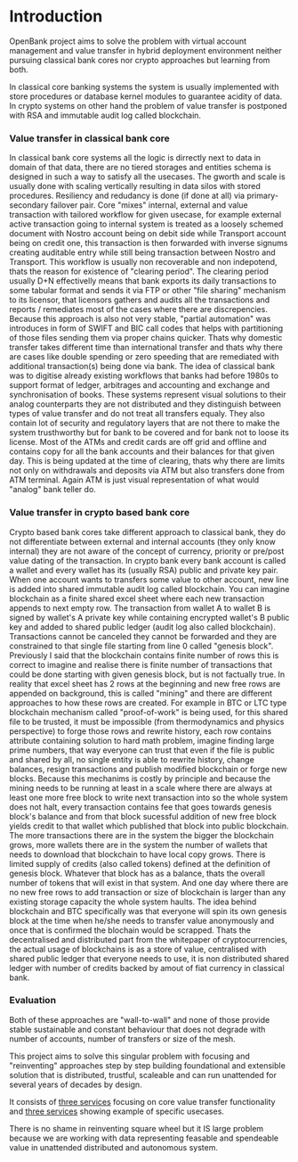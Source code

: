 # Introduction

OpenBank project aims to solve the problem with virtual account management and value transfer in hybrid deployment environment neither pursuing classical bank cores nor crypto approaches but learning from both.

In classical core banking systems the system is usually implemented with store procedures or database kernel modules to guarantee acidity of data.
In crypto systems on other hand the problem of value transfer is postponed with RSA and immutable audit log called blockchain.

### Value transfer in classical bank core

In classical bank core systems all the logic is dirrectly next to data in domain of that data, there are no tiered storages and entities schema is designed in such a way to satisfy all the usecases. The gworth and scale is usually done with scaling vertically resulting in data silos with stored procedures. Resiliency and redudancy is done (if done at all) via primary-secondary failover pair. Core "mixes" internal, external and value transaction with tailored workflow for given usecase, for example external active transaction going to internal system is treated as a loosely schemed document with Nostro account being on debit side while Transport account being on credit one, this transaction is then forwarded with inverse signums creating auditable entry while still being transaction between Nostro and Transport. This workflow is usually non recoverable and non indepotend, thats the reason for existence of "clearing period". The clearing period usually D+N effectivelly means that bank exports its daily transactions to some tabular format and sends it via FTP or other "file sharing" mechanism to its licensor, that licensors gathers and audits all the transactions and reports / remediates most of the cases where there are discrepencies. Because this approach is also not very stable, "partial automation" was introduces in form of SWIFT and BIC call codes that helps with partitioning of those files sending them via proper chains quicker. Thats why domestic transfer takes different time than international transfer and thats why there are cases like double spending or zero speeding that are remediated with additional transaction(s) being done via bank. The idea of classical bank was to digitise already existing workflows that banks had before 1980s to support format of ledger, arbitrages and accounting and exchange and synchronisation of books. These systems represent visual solutions to their analog counterparts they are not distributed and they distinguish between types of value transfer and do not treat all transfers equaly. They also contain lot of security and regulatory layers that are not there to make the system trusthworthy but for bank to be covered and for bank not to loose its license. Most of the ATMs and credit cards are off grid and offline and contains copy for all the bank accounts and their balances for that given day. This is being updated at the time of clearing, thats why there are limits not only on withdrawals and deposits via ATM but also transfers done from ATM terminal. Again ATM is just visual representation of what would "analog" bank teller do.

### Value transfer in crypto based bank core

Crypto based bank cores take different approach to classical bank, they do not differentiate between external and internal accounts (they only know internal) they are not aware of the concept of currency, priority or pre/post value dating of the transaction. In crypto bank every bank account is called a wallet and every wallet has its (usually RSA) public and private key pair. When one account wants to transfers some value to other account, new line is added into shared immutable audit log called blockchain. You can imagine blockchain as a finite shared excel sheet where each new transaction appends to next empty row. The transaction from wallet A to wallet B is signed by wallet's A private key while containing encrypted wallet's B public key and added to shared public ledger (audit log also called blockchain). Transactions cannot be canceled they cannot be forwarded and they are constrained to that single file starting from line 0 called "genesis block". Previously I said that the blockchain contains finite number of rows this is correct to imagine and realise there is finite number of transactions that could be done starting with given genesis block, but is not factually true. In reality that excel sheet has 2 rows at the beginning and new free rows are appended on background, this is called "mining" and there are different approaches to how these rows are created. For example in BTC or LTC type blockchain mechanism called "proof-of-work" is being used, for this shared file to be trusted, it must be impossible (from thermodynamics and physics perspective) to forge those rows and rewrite history, each row contains attribute containing solution to hard math problem, imagine finding large prime numbers, that way everyone can trust that even if the file is public and shared by all, no single entity is able to rewrite history, change balances, resign transactions and publish modified blockchain or forge new blocks. Because this mechanims is costly by principle and because the mining needs to be running at least in a scale where there are always at least one more free block to write next transaction into so the whole system does not halt, every transaction contains fee that goes towards genesis block's balance and from that block sucessful addition of new free block yields credit to that wallet which published that block into public blockchain. The more transactions there are in the system the bigger the blockchain grows, more wallets there are in the system the number of wallets that needs to download that blockchain to have local copy grows. There is limited supply of credits (also called tokens) defined at the definition of genesis block. Whatever that block has as a balance, thats the overall number of tokens that will exist in that system. And one day where there are no new free rows to add transaction or size of blockchain is larger than any existing storage capacity the whole system haults. The idea behind blockchain and BTC specifically was that everyone will spin its own genesis block at the time when he/she needs to transfer value anonymously and once that is confirmed the blochain would be scrapped. Thats the decentralised and distributed part from the whitepaper of cryptocurrencies, the actual usage of blockchains is as a store of value, centralised with shared public ledger that everyone needs to use, it is non distributed shared ledger with number of credits backed by amout of fiat currency in classical bank.

### Evaluation

Both of these approaches are "wall-to-wall" and none of those provide stable sustainable and constant behaviour that does not degrade with number of accounts, number of transfers or size of the mesh.

This project aims to solve this singular problem with focusing and "reinventing" approaches step by step building foundational and extensible solution that is distributed, trustful, scaleable and can run unattended for several years of decades by design.

It consists of [three services](services-core) focusing on core value transfer functionality and [three services](services-usecase) showing example of specific usecases.

There is no shame in reinventing square wheel but it IS large problem because we are working with data representing feasable and spendeable value in unattended distributed and autonomous system.

